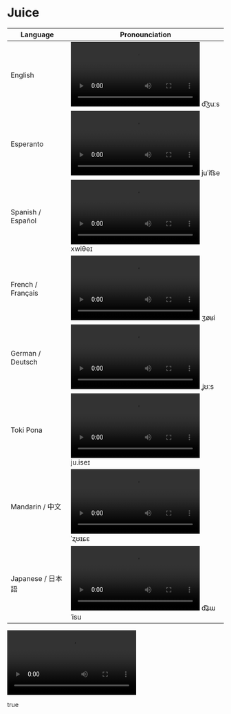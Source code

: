 # Juice

| Language           | Pronounciation                                                              |
| ----------------- | --------------------------------------------------------------------------- |
| English           | <video controls><source src="https://raw.githubusercontent.com/darccyy/juice/master/video/english.mov" /></video> d͡ʒuːs     |
| Esperanto         | <video controls><source src="./video/esperanto.mov" /></video> juˈit͡se |
| Spanish / Español | <video controls><source src="./video/spanish.mov" /></video> xwiθeɪ    |
| French / Français | <video controls><source src="./video/french.mov" /></video> ʒøʁi       |
| German / Deutsch  | <video controls><source src="./video/german.mov" /></video> ʝʊːs       |
| Toki Pona         | <video controls><source src="./video/tokipona.mov" /></video> ju.iseɪ  |
| Mandarin / 中文   | <video controls><source src="./video/mandarin.mov" /></video> ˈʐʊɪɕɛ   |
| Japanese / 日本語 | <video controls><source src="./video/japanese.mov" /></video> d͡ʑɯˈisu  |


<video controls><source src="https://raw.githubusercontent.com/darccyy/juice/master/video/english.mov" /></video>

true
